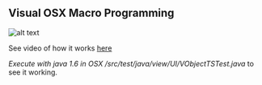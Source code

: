 ## Visual OSX Macro Programming

![alt text](https://github.com/LauLLobet/Visual-OSX-Macro-Programming/raw/master/animation.gif "Logo Title Text 1")

See video of how it works [here](https://youtu.be/gX0Ift1YbQM)

*Execute with java 1.6 in OSX /src/test/java/view/UI/VObjectTSTest.java* to see it working.
